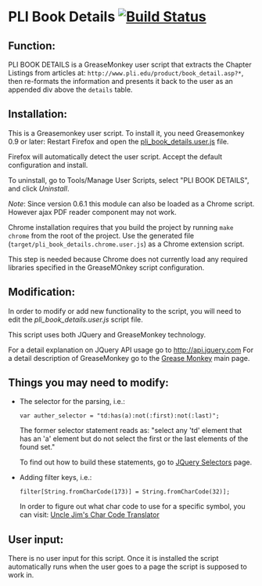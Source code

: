 PLI Book Details [![Build Status](https://travis-ci.org/jenkinslaw/pli-bd.png?branch=master)](https://travis-ci.org/jenkinslaw/pli-bd)
=================

Function:
---------
PLI BOOK DETAILS is a GreaseMonkey user script that extracts the Chapter Listings
from articles at: `http://www.pli.edu/product/book_detail.asp?*`, then re-formats
the information and presents it back to the user as an appended div above the 
`details` table.


Installation:
-------------
This is a Greasemonkey user script. To install it, you need Greasemonkey 0.9 or
later: Restart Firefox and open the [pli_book_details.user.js][1] file.

Firefox  will automatically detect the user script. Accept the default
configuration and install.

To uninstall, go to Tools/Manage User Scripts, select "PLI BOOK DETAILS", and
click *Uninstall*.

*Note*: Since version 0.6.1  this module can also be loaded as a Chrome script.
However ajax PDF reader component may not work.

Chrome installation requires that you build the project by running `make chrome`
from the root of the project. Use the generated file (`target/pli_book_details.chrome.user.js`)
as a Chrome extension script.

This step is needed because Chrome does not currently load any required libraries
specified in the GreaseMOnkey script configuration.


Modification:
-------------
In order to modify or add new functionality to the script, you will need to edit the
*pli_book_details.user.js* script file.

This script uses both JQuery and GreaseMonkey technology.

For a detail explanation on JQuery API usage go to http://api.jquery.com
For a detail description of GreaseMonkey go to the [Grease Monkey][2] main page.


Things you may need to modify:
-----------------------------
 * The selector for the parsing, i.e.:

    `var auther_selector = "td:has(a):not(:first):not(:last)";`

    The former selector statement reads as:
    "select any 'td' element that has an 'a' element but do not select the 
    first or the last elements of the found set."

    To find out how to build these statements, go to [JQuery Selectors][3] page. 

 * Adding filter keys, i.e.:

    `filter[String.fromCharCode(173)] = String.fromCharCode(32)];`


    In order to figure out what char code to use for a specific symbol,
    you can visit: [Uncle Jim's Char Code Translator][4] 


User input:
----
There is no user input for this script.
Once it is installed the script automatically runs when the user goes to a page the 
script is supposed to work in.

   [1]: https://github.com/jenkinslaw/pli-bd/raw/master/lib/pli_book_details.user.js
   [2]: http://wiki.greasespot.net/Main_Page
   [3]: http://api.jquery.com/selectors
   [4]: http://jdstiles.com/java/cct.html 
